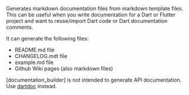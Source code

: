 [//]: # (This file was generated from: doc/template/01-Documentation-Builder.mdt using the documentation_builder package on: 2021-09-08 15:54:07.728289.)
<a id='lib-builder-documentation-builder-dart-documentationbuilder'></a>Generates markdown documentation files from markdown template files.
This can be useful when you write documentation for a Dart or Flutter project
and want to reuse/import Dart code or Dart documentation comments.

It can generate the following files:
- README.md file
- CHANGELOG.mdt file
- example.md file
- Github Wiki pages (also markdown files)

[documentation_builder] is not intended to generate API documentation.
Use [dartdoc](https://dart.dev/tools/dartdoc) instead.
